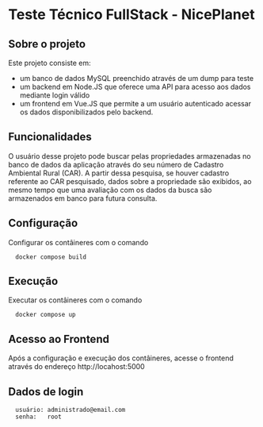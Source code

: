 # Teste Técnico FullStack - NicePlanet

## Sobre o projeto
Este projeto consiste em: 
- um banco de dados MySQL preenchido através de um dump para teste
- um backend em Node.JS que oferece uma API para acesso aos dados mediante login válido
- um frontend em Vue.JS que permite a um usuário autenticado acessar os dados disponibilizados pelo backend.

## Funcionalidades
O usuário desse projeto pode buscar pelas propriedades armazenadas no banco de dados da aplicação através do seu número de Cadastro Ambiental Rural (CAR). A partir dessa pesquisa, se houver cadastro referente ao CAR pesquisado, dados sobre a propriedade são exibidos, ao mesmo tempo que uma avaliação com os dados da busca são armazenados em banco para futura consulta.

## Configuração
Configurar os contâineres com o comando
```
  docker compose build
```

## Execução
Executar os contâineres com o comando
```
  docker compose up
```

## Acesso ao Frontend
Após a configuração e execução dos contâineres, acesse o frontend através do endereço http://locahost:5000

## Dados de login
```
  usuário: administrado@email.com
  senha:   root
```
